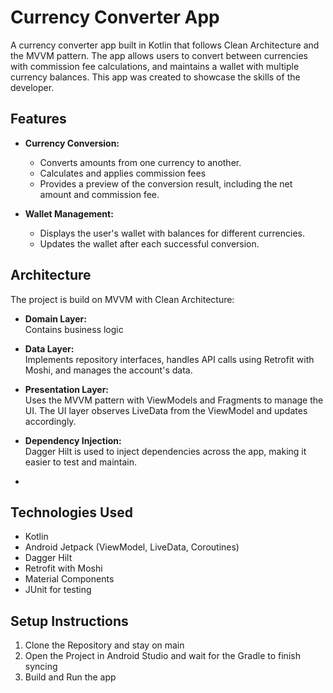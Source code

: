 # Currency Converter App

A currency converter app built in Kotlin that follows Clean Architecture and the MVVM pattern. The app allows users to convert between currencies with commission fee calculations, and maintains a wallet with multiple currency balances.
This app was created to showcase the skills of the developer.

## Features

- **Currency Conversion:**
    - Converts amounts from one currency to another.
    - Calculates and applies commission fees
    - Provides a preview of the conversion result, including the net amount and commission fee.

- **Wallet Management:**
    - Displays the user's wallet with balances for different currencies.
    - Updates the wallet after each successful conversion.

## Architecture

The project is build on MVVM with Clean Architecture:

- **Domain Layer:**  
  Contains business logic

- **Data Layer:**  
  Implements repository interfaces, handles API calls using Retrofit with Moshi, and manages the account's data.

- **Presentation Layer:**  
  Uses the MVVM pattern with ViewModels and Fragments to manage the UI. The UI layer observes LiveData from the ViewModel and updates accordingly.

- **Dependency Injection:**  
  Dagger Hilt is used to inject dependencies across the app, making it easier to test and maintain.
- 
## Technologies Used

- Kotlin
- Android Jetpack (ViewModel, LiveData, Coroutines)
- Dagger Hilt
- Retrofit with Moshi
- Material Components
- JUnit for testing

## Setup Instructions

1. Clone the Repository and stay on main
2. Open the Project in Android Studio and wait for the Gradle to finish syncing
3. Build and Run the app
